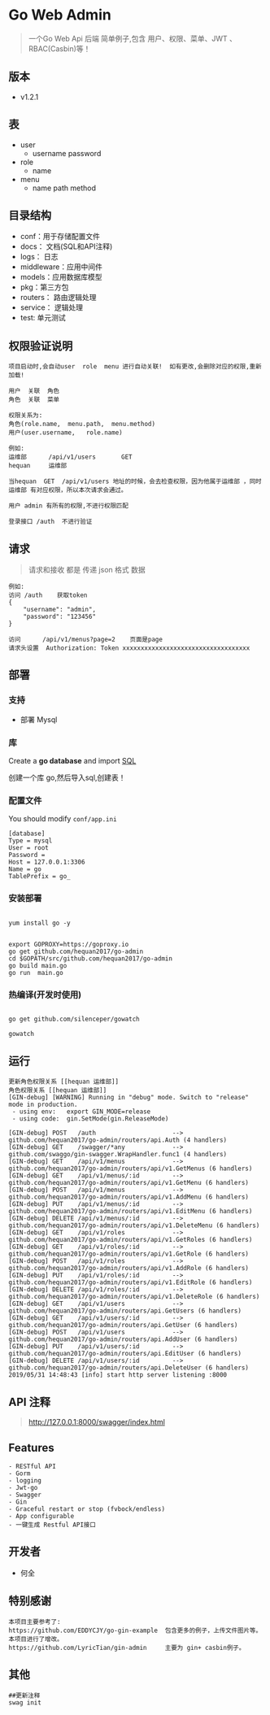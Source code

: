 # Go Web Admin 

> 一个Go Web Api 后端 简单例子,包含 用户、权限、菜单、JWT 、 RBAC(Casbin)等！


## 版本
* v1.2.1

## 表
* user     
    * username  password   
* role      
    * name 
* menu     
    * name   path    method


## 目录结构
* conf：用于存储配置文件
* docs： 文档(SQL和API注释)
* logs： 日志
* middleware：应用中间件
* models：应用数据库模型
* pkg：第三方包
* routers： 路由逻辑处理
* service： 逻辑处理
* test: 单元测试


## 权限验证说明

```
项目启动时,会自动user  role  menu 进行自动关联!  如有更改,会删除对应的权限,重新加载!

用户  关联  角色  
角色  关联  菜单  
```


```
权限关系为:
角色(role.name,  menu.path,  menu.method)  
用户(user.username,   role.name)

例如:
运维部      /api/v1/users       GET
hequan     运维部

当hequan  GET  /api/v1/users 地址的时候，会去检查权限，因为他属于运维部 ，同时 运维部 有对应权限，所以本次请求会通过。

用户 admin 有所有的权限,不进行权限匹配

登录接口 /auth  不进行验证
```

## 请求

> 请求和接收 都是 传递 json 格式 数据
```
例如:
访问 /auth    获取token
{
	"username": "admin",
	"password": "123456"
}

访问      /api/v1/menus?page=2    页面是page
请求头设置  Authorization: Token xxxxxxxxxxxxxxxxxxxxxxxxxxxxxxxxxxx
```

## 部署

### 支持

- 部署 Mysql

### 库

Create a **go database** and import [SQL](https://github.com/hequan2017/go-admin/blob/master/docs/sql/go.sql)

创建一个库 go,然后导入sql,创建表！

### 配置文件

You should modify `conf/app.ini`

```
[database]
Type = mysql
User = root
Password =
Host = 127.0.0.1:3306
Name = go
TablePrefix = go_
```

### 安装部署
```

yum install go -y 


export GOPROXY=https://goproxy.io
go get github.com/hequan2017/go-admin
cd $GOPATH/src/github.com/hequan2017/go-admin
go build main.go
go run  main.go 
```


### 热编译(开发时使用)
```bash

go get github.com/silenceper/gowatch

gowatch   
```

## 运行


```
更新角色权限关系 [[hequan 运维部]]
角色权限关系 [[hequan 运维部]]
[GIN-debug] [WARNING] Running in "debug" mode. Switch to "release" mode in production.
 - using env:	export GIN_MODE=release
 - using code:	gin.SetMode(gin.ReleaseMode)

[GIN-debug] POST   /auth                     --> github.com/hequan2017/go-admin/routers/api.Auth (4 handlers)
[GIN-debug] GET    /swagger/*any             --> github.com/swaggo/gin-swagger.WrapHandler.func1 (4 handlers)
[GIN-debug] GET    /api/v1/menus             --> github.com/hequan2017/go-admin/routers/api/v1.GetMenus (6 handlers)
[GIN-debug] GET    /api/v1/menus/:id         --> github.com/hequan2017/go-admin/routers/api/v1.GetMenu (6 handlers)
[GIN-debug] POST   /api/v1/menus             --> github.com/hequan2017/go-admin/routers/api/v1.AddMenu (6 handlers)
[GIN-debug] PUT    /api/v1/menus/:id         --> github.com/hequan2017/go-admin/routers/api/v1.EditMenu (6 handlers)
[GIN-debug] DELETE /api/v1/menus/:id         --> github.com/hequan2017/go-admin/routers/api/v1.DeleteMenu (6 handlers)
[GIN-debug] GET    /api/v1/roles             --> github.com/hequan2017/go-admin/routers/api/v1.GetRoles (6 handlers)
[GIN-debug] GET    /api/v1/roles/:id         --> github.com/hequan2017/go-admin/routers/api/v1.GetRole (6 handlers)
[GIN-debug] POST   /api/v1/roles             --> github.com/hequan2017/go-admin/routers/api/v1.AddRole (6 handlers)
[GIN-debug] PUT    /api/v1/roles/:id         --> github.com/hequan2017/go-admin/routers/api/v1.EditRole (6 handlers)
[GIN-debug] DELETE /api/v1/roles/:id         --> github.com/hequan2017/go-admin/routers/api/v1.DeleteRole (6 handlers)
[GIN-debug] GET    /api/v1/users             --> github.com/hequan2017/go-admin/routers/api.GetUsers (6 handlers)
[GIN-debug] GET    /api/v1/users/:id         --> github.com/hequan2017/go-admin/routers/api.GetUser (6 handlers)
[GIN-debug] POST   /api/v1/users             --> github.com/hequan2017/go-admin/routers/api.AddUser (6 handlers)
[GIN-debug] PUT    /api/v1/users/:id         --> github.com/hequan2017/go-admin/routers/api.EditUser (6 handlers)
[GIN-debug] DELETE /api/v1/users/:id         --> github.com/hequan2017/go-admin/routers/api.DeleteUser (6 handlers)
2019/05/31 14:48:43 [info] start http server listening :8000

```



## API  注释

> http://127.0.0.1:8000/swagger/index.html


## Features
```
- RESTful API
- Gorm
- logging
- Jwt-go
- Swagger
- Gin
- Graceful restart or stop (fvbock/endless)
- App configurable
- 一键生成 Restful API接口
```


## 开发者
* 何全


## 特别感谢

```
本项目主要参考了:
https://github.com/EDDYCJY/go-gin-example  包含更多的例子，上传文件图片等。本项目进行了增改。
https://github.com/LyricTian/gin-admin     主要为 gin+ casbin例子。
```

## 其他
```shell
##更新注释
swag init
```